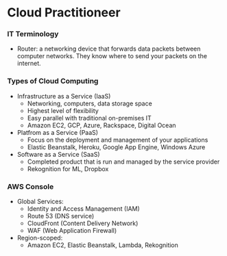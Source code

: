 # Cloud Practitioneer

### IT Terminology
- Router: a networking device that forwards data packets between computer networks. They know where to send your packets on the internet.

### Types of Cloud Computing
- Infrastructure as a Service (IaaS)
    - Networking, computers, data storage space
    - Highest level of flexibility
    - Easy parallel with traditional on-premises IT
    - Amazon EC2, GCP, Azure, Rackspace, Digital Ocean
- Platfrom as a Service (PaaS)
    - Focus on the deployment and management of your applications
    - Elastic Beanstalk, Heroku, Google App Engine, Windows Azure
- Software as a Service (SaaS)
    - Completed product that is run and managed by the service provider
    - Rekognition for ML, Dropbox

### AWS Console
- Global Services:
    - Identity and Access Management (IAM)
    - Route 53 (DNS service)
    - CloudFront (Content Delivery Network)
    - WAF (Web Application Firewall)
- Region-scoped:
    - Amazon EC2, Elastic Beanstalk, Lambda, Rekognition
